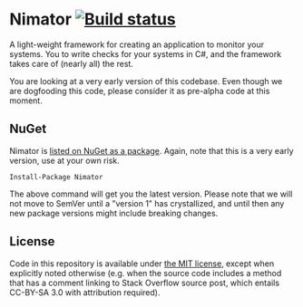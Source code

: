 # Nimator [![Build status](https://ci.appveyor.com/api/projects/status/ghh8tjguwyb9wpru?svg=true)](https://ci.appveyor.com/project/JeroenHeijmans/nimator)

A light-weight framework for creating an application to monitor your systems. You to write checks for your systems in C#, and the framework takes care of (nearly all) the rest.

You are looking at a very early version of this codebase. Even though we are dogfooding this code, please consider it as pre-alpha code at this moment.

## NuGet

Nimator is [listed on NuGet as a package](https://www.nuget.org/packages/Nimator/). Again, note that this is a very early version, use at your own risk.

```
Install-Package Nimator
```

The above command will get you the latest version. Please note that we will not move to SemVer until a "version 1" has crystallized, and until then any new package versions might include breaking changes.

## License

Code in this repository is available under [the MIT license](license.md), except when explicitly noted otherwise (e.g. when the source code includes a method that has a comment linking to Stack Overflow source post, which entails CC-BY-SA 3.0 with attribution required).
